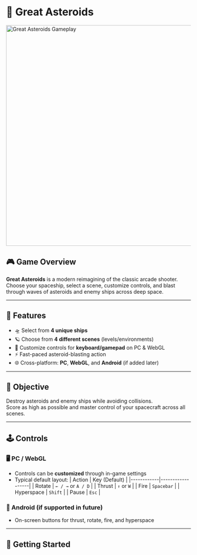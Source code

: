 # 🚀 Great Asteroids

<img src="Assets/Images/great_asteroids_preview.jpg" alt="Great Asteroids Gameplay" width="600"/>

## 🎮 Game Overview

**Great Asteroids** is a modern reimagining of the classic arcade shooter. Choose your spaceship, select a scene, customize controls, and blast through waves of asteroids and enemy ships across deep space.

---

## 🌌 Features

- 🛸 Select from **4 unique ships**
- 🪐 Choose from **4 different scenes** (levels/environments)
- 🎯 Customize controls for **keyboard/gamepad** on PC & WebGL
- ⚡ Fast-paced asteroid-blasting action
- 🌐 Cross-platform: **PC**, **WebGL**, and **Android** (if added later)

---

## 🎯 Objective

Destroy asteroids and enemy ships while avoiding collisions.  
Score as high as possible and master control of your spacecraft across all scenes.

---

## 🕹️ Controls

### 🖥️ PC / WebGL

- Controls can be **customized** through in-game settings
- Typical default layout:
  | Action     | Key (Default)    |
  |------------|------------------|
  | Rotate     | `← / →` or `A / D` |
  | Thrust     | `↑` or `W`        |
  | Fire       | `Spacebar`        |
  | Hyperspace | `Shift`           |
  | Pause      | `Esc`             |

### 📱 Android (if supported in future)

- On-screen buttons for thrust, rotate, fire, and hyperspace

---

## 🚀 Getting Started
